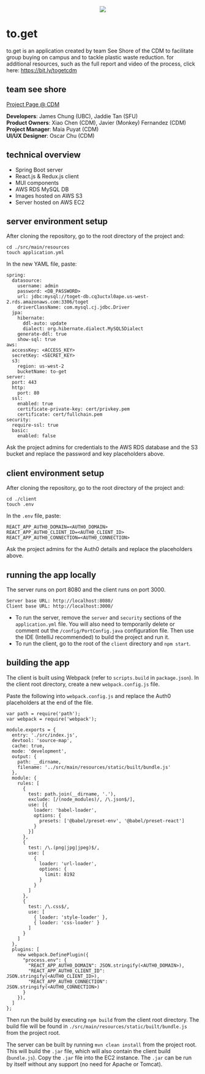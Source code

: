 <p align="center">
  <img src="https://to-get.s3.us-west-2.amazonaws.com/logo192.png" />
</p>

# to.get

to.get is an application created by team See Shore of the CDM to facilitate group buying on campus and to tackle plastic waste reduction. for additional resources, such as the full report and video of the process, click here: https://bit.ly/togetcdm

## team see shore

[Project Page @ CDM](https://thecdm.ca/projects/industry-projects/seeshore-sfu-fcat)

**Developers**: James Chung (UBC), Jaddie Tan (SFU)\
**Product Owners**: Xiao Chen (CDM), Javier (Monkey) Fernandez (CDM)\
**Project Manager**: Maia Puyat (CDM)\
**UI/UX Designer**: Oscar Chu (CDM)

## technical overview
- Spring Boot server
- React.js & Redux.js client
- MUI components
- AWS RDS MySQL DB
- Images hosted on AWS S3
- Server hosted on AWS EC2

## server environment setup

After cloning the repository, go to the root directory of the project and:
```
cd ./src/main/resources
touch application.yml
```
In the new YAML file, paste:
```
spring:
  datasource:
    username: admin
    password: <DB_PASSWORD>
    url: jdbc:mysql://toget-db.cq3uctxl0ape.us-west-2.rds.amazonaws.com:3306/toget
    driverClassName: com.mysql.cj.jdbc.Driver
  jpa:
    hibernate:
      ddl-auto: update
      dialect: org.hibernate.dialect.MySQL5Dialect
    generate-ddl: true
    show-sql: true
aws:
  accessKey: <ACCESS_KEY>
  secretKey: <SECRET_KEY>
  s3:
    region: us-west-2
    bucketName: to-get
server:
  port: 443
  http:
    port: 80
  ssl:
    enabled: true
    certificate-private-key: cert/privkey.pem
    certificate: cert/fullchain.pem
security:
  require-ssl: true
  basic:
    enabled: false
```
Ask the project admins for credentials to the AWS RDS database and the S3 bucket and replace the password and key placeholders above.

## client environment setup

After cloning the repository, go to the root directory of the project and:
```
cd ./client
touch .env
```
In the `.env` file, paste:
```
REACT_APP_AUTH0_DOMAIN=<AUTH0_DOMAIN>
REACT_APP_AUTH0_CLIENT_ID=<AUTH0_CLIENT_ID>
REACT_APP_AUTH0_CONNECTION=<AUTH0_CONNECTION>
```
Ask the project admins for the Auth0 details and replace the placeholders above.

## running the app locally

The server runs on port 8080 and the client runs on port 3000.
```
Server base URL: http://localhost:8080/
Client base URL: http://localhost:3000/
```

- To run the server, remove the `server` and `security` sections of the `application.yml` file. You will also need to temporarily delete or comment out the `/config/PortConfig.java` configuration file. Then use the IDE (IntelliJ recommended) to build the project and run it.
- To run the client, go to the root of the `client` directory and `npm start`. 

## building the app

The client is built using Webpack (refer to `scripts.build` in `package.json`). In the client root directory, create a new `webpack.config.js` file.

Paste the following into `webpack.config.js` and replace the Auth0 placeholders at the end of the file.

```
var path = require('path');
var webpack = require('webpack');

module.exports = {
  entry: './src/index.js',
  devtool: 'source-map',
  cache: true,
  mode: 'development',
  output: {
    path: __dirname,
    filename: '../src/main/resources/static/built/bundle.js'
  },
  module: {
    rules: [
      {
        test: path.join(__dirname, '.'),
        exclude: [/(node_modules)/, /\.json$/],
        use: [{
          loader: 'babel-loader',
          options: {
            presets: ['@babel/preset-env', '@babel/preset-react']
          }
        }]
      },
      {
        test: /\.(png|jpg|jpeg)$/,
        use: [
          {
            loader: 'url-loader',
            options: {
              limit: 8192
            }
          }
        ]
      },
      {
        test: /\.css$/,
        use: [
          { loader: 'style-loader' },
          { loader: 'css-loader' }
        ]
      }
    ]
  },
  plugins: [
    new webpack.DefinePlugin({
      "process.env": {
        "REACT_APP_AUTH0_DOMAIN": JSON.stringify(<AUTH0_DOMAIN>),
        "REACT_APP_AUTH0_CLIENT_ID": JSON.stringify(<AUTH0_CLIENT_ID>),
        "REACT_APP_AUTH0_CONNECTION": JSON.stringify(<AUTH0_CONNECTION>)
      }
    }),
  ]
};
```

Then run the build by executing `npm build` from the client root directory. The build file will be found in `./src/main/resources/static/built/bundle.js` from the project root.

The server can be built by running `mvn clean install` from the project root. This will build the `.jar` file, which will also contain the client build (`bundle.js`). Copy the `.jar` file into the EC2 instance. The `.jar` can be run by itself without any support (no need for Apache or Tomcat).

